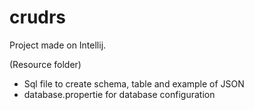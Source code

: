 # crudrs

Project made on Intellij.


(Resource folder)
- Sql file to create schema, table and example of JSON
- database.propertie for database configuration
